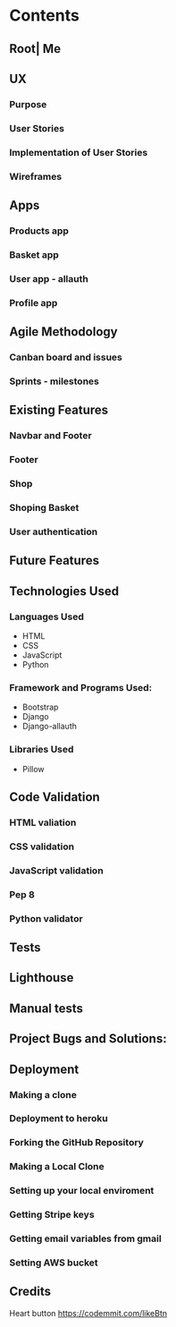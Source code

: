 # Contents
## Root| Me
## UX
### Purpose
### User Stories
### Implementation of User Stories 
### Wireframes
## Apps
### Products app 
### Basket app
### User app - allauth
### Profile app
## Agile Methodology
### Canban board and issues
### Sprints - milestones
## Existing Features
### Navbar and Footer
### Footer
### Shop
### Shoping Basket
### User authentication

## Future Features

## Technologies Used
### Languages Used
- HTML
- CSS
- JavaScript
- Python

### Framework and Programs Used:
- Bootstrap
- Django
- Django-allauth

### Libraries Used
- Pillow
## Code Validation
### HTML valiation
### CSS validation
### JavaScript validation
### Pep 8
### Python validator
## Tests
## Lighthouse
## Manual tests

## Project Bugs and Solutions:

## Deployment
### Making a clone
### Deployment to heroku
### Forking the GitHub Repository
### Making a Local Clone
### Setting up your local enviroment
### Getting Stripe keys
### Getting email variables from gmail
### Setting AWS bucket
## Credits

Heart button https://codemmit.com/likeBtn